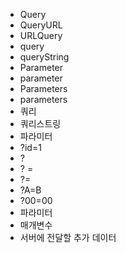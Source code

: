 - Query
- QueryURL
- URLQuery
- query
- queryString
- Parameter
- parameter
- Parameters
- parameters
- 쿼리
- 쿼리스트링
- 파라미터
- ?id=1
- ?
- ? =
- ?=
- ?A=B
- ?00=00
- 파라미터
- 매개변수
- 서버에 전달할 추가 데이터
